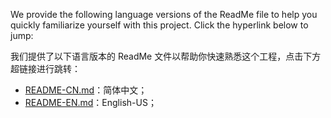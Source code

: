 
We provide the following language versions of the ReadMe file to help you quickly familiarize yourself with this project. Click the hyperlink below to jump:

我们提供了以下语言版本的 ReadMe 文件以帮助你快速熟悉这个工程，点击下方超链接进行跳转：

* [README-CN.md](resources/README-CN.md)：简体中文；
* [README-EN.md](resources/README-EN.md)：English-US；

